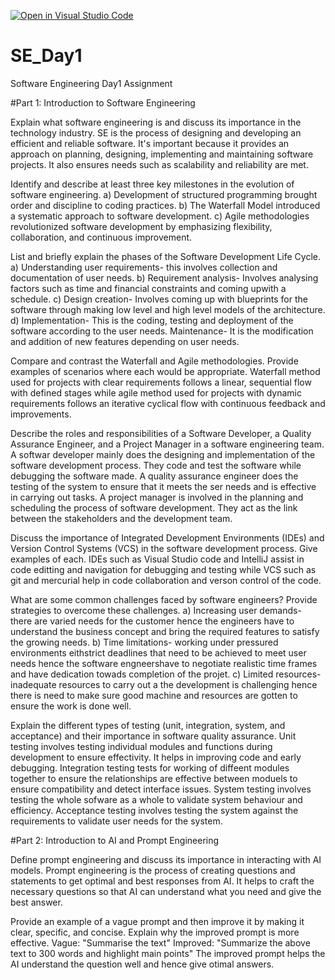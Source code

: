 [![Open in Visual Studio Code](https://classroom.github.com/assets/open-in-vscode-2e0aaae1b6195c2367325f4f02e2d04e9abb55f0b24a779b69b11b9e10269abc.svg)](https://classroom.github.com/online_ide?assignment_repo_id=15573633&assignment_repo_type=AssignmentRepo)
# SE_Day1
Software Engineering Day1 Assignment

#Part 1: Introduction to Software Engineering

Explain what software engineering is and discuss its importance in the technology industry.
SE is the process of designing and developing an efficient and reliable software.
It's important because it provides an approach on planning, designing, implementing and maintaining software projects. It also ensures needs such as scalability and reliability are met. 

Identify and describe at least three key milestones in the evolution of software engineering.
a) Development of structured programming brought order and discipline to coding practices.
b) The Waterfall Model introduced a systematic approach to software development.
c) Agile methodologies revolutionized software development by emphasizing flexibility, collaboration, and continuous improvement.


List and briefly explain the phases of the Software Development Life Cycle.
a) Understanding user requirements- this involves collection and documentation of user needs.
b) Requirement analysis- Involves analysing factors such as time and financial constraints and coming upwith a schedule.
c) Design creation- Involves coming up with blueprints for the software through making low level and high level models of the architecture.
d) Implementation- This is the coding, testing and deployment of the software according to the user needs.
Maintenance- It is the modification and addition of new features depending on user needs.

Compare and contrast the Waterfall and Agile methodologies. Provide examples of scenarios where each would be appropriate.
Waterfall method used for projects with clear requirements follows a linear, sequential flow with defined stages while agile method used for projects with dynamic requirements follows an iterative cyclical flow with continuous feedback and improvements.

Describe the roles and responsibilities of a Software Developer, a Quality Assurance Engineer, and a Project Manager in a software engineering team.
A softwar developer mainly does the designing and implementation of the software development process. They code and test the software while debugging the software made.
A quality assurance engineer does the testing of the system to ensure that it meets the ser needs and is effective in carrying out tasks.
A project manager is involved in the planning and scheduling the process of software development. They act as the link between the stakeholders and the development team.

Discuss the importance of Integrated Development Environments (IDEs) and Version Control Systems (VCS) in the software development process. Give examples of each.
IDEs such as Visual Studio code and IntelliJ assist in code editting and navigation for debugging and testing while VCS such as git and mercurial help in code collaboration and verson control of the code.

What are some common challenges faced by software engineers? Provide strategies to overcome these challenges.
a) Increasing user demands- there are varied needs for the customer hence the engineers have to understand the business concept and bring the required features to satisfy the growing needs.
b) Time limitations- working under pressured environments eithstrict deadlines that need to be achieved to meet user needs hence the software engneershave to negotiate realistic time frames and have dedication towads completion of the projet.
c) Limited resources- inadequate resources to carry out a the development is challenging hence there is need to make sure good machine and resources are gotten to ensure the work is done well.

Explain the different types of testing (unit, integration, system, and acceptance) and their importance in software quality assurance.
Unit testing involves testing individual modules and functions during development to ensure effectivity. It helps in improving code and early debugging.
Integration testing tests for working of diffeent modules together to ensure the relationships are effective between moduels to ensure compatibility and detect interface issues.
System testing involves testing the whole sofware as a whole to validate system behaviour and efficiency.
Acceptance testing involves testing the system against the requirements to validate user needs for the system.

#Part 2: Introduction to AI and Prompt Engineering


Define prompt engineering and discuss its importance in interacting with AI models.
Prompt engineering is the process of creating questions and statements to get optimal and best responses from AI. It helps to craft the necessary questions so that AI can understand what you need and give the best answer.

Provide an example of a vague prompt and then improve it by making it clear, specific, and concise. Explain why the improved prompt is more effective.
Vague: "Summarise the text"
Improved: "Summarize the above text to 300 words and highlight main points"
The improved prompt helps the AI understand the question well and hence give otimal answers.

